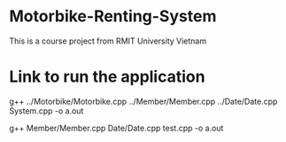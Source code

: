 # Motorbike-Renting-System
 This is a course project from RMIT University Vietnam

# Link to run the application
g++ ../Motorbike/Motorbike.cpp ../Member/Member.cpp ../Date/Date.cpp System.cpp -o a.out

g++ Member/Member.cpp Date/Date.cpp test.cpp -o a.out